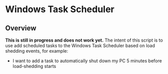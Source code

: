 # Windows Task Scheduler

## Overview
**This is still in progress and does not work yet.**
The intent of this script is to use add scheduled tasks to the Windows Task Scheduler based on load shedding events, for example:
- I want to add a task to automatically shut down my PC 5 minutes before load-shedding starts